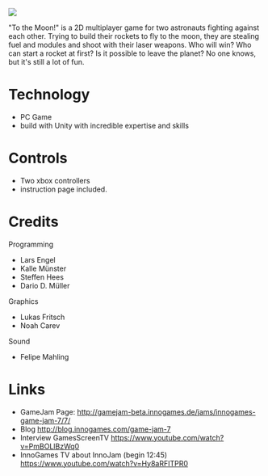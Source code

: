 ![](http://i.imgur.com/z30OXeK.jpg)

"To the Moon!" is a 2D multiplayer game for two astronauts fighting against each other. Trying to build their rockets to fly to the moon, they are stealing fuel and modules and shoot with their laser weapons. Who will win? Who can start a rocket at first? Is it possible to leave the planet? No one knows, but it's still a lot of fun.

Technology 
=======
- PC Game
- build with Unity with incredible expertise and skills

Controls
=======
- Two xbox controllers
- instruction page included.

Credits
=======

Programming
- Lars Engel
- Kalle Münster
- Steffen Hees
- Dario D. Müller

Graphics
- Lukas Fritsch
- Noah Carev

Sound
- Felipe Mahling

Links
=======
- GameJam Page: http://gamejam-beta.innogames.de/jams/innogames-game-jam-7/7/
- Blog http://blog.innogames.com/game-jam-7
- Interview GamesScreenTV https://www.youtube.com/watch?v=PmBOLlBzWq0
- InnoGames TV about InnoJam (begin 12:45) https://www.youtube.com/watch?v=Hy8aRFITPR0
